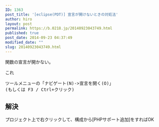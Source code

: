 ```yaml
---
ID: 1363
post_title: '[eclipse(PDT)] 宣言が開けないときの対処法'
author: hiro
layout: post
permalink: https://b.0218.jp/20140923043749.html
published: true
post_date: 2014-09-23 04:37:49
modified_date: ""
slug: 20140923043749.html
---
```

関数の宣言が開かない。

これ
<pre>ツールメニューの「ナビゲート(N)->宣言を開く(O)」
(もしくは F3 / Ctrl+クリック)</pre>
<!--more-->
<h2>解決</h2>
プロジェクト上で右クリックして、構成から[PHPサポート追加]をすればOK